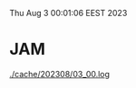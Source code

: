 Thu Aug  3 00:01:06 EEST 2023
# JAM
<a href='./cache/202308/03_00.log'>./cache/202308/03_00.log</a>
